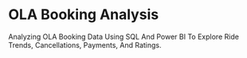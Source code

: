 # OLA Booking Analysis
Analyzing OLA Booking Data Using SQL And Power BI To Explore Ride Trends, Cancellations, Payments, And Ratings.
